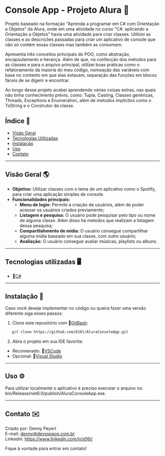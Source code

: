 ﻿# Console App - Projeto Alura 🚀

Projeto baseado na formação "Aprenda a programar em C# com Orientação a Objetos" da Alura, onde em uma atividade no curso "C#: aplicando a Orientação a Objetos" havia uma atividade para criar classes. Utilizei as classes e as descrições passadas
para criar um aplicativo de console que não só contém essas classes mas também as consomem.

Apresenta três conceitos principais do POO, como abstração, encapsulamento e herança. Além de que, na confecção dos metodos para as classes e para o arquivo principal, utilizei boas praticas como o refatoramento da maioria do meu código,
nomeação das variáveis com base no contexto em que elas estavam, separação das funções em blocos fáceis de se digerir e encontrar.

Ao longo desse projeto acabei aprendendo várias coisas extras, nas quais não tinha conhecimento prévio, como: Tupla, Casting, Classes genéricas, Threads, Exceptions e Enumeration, além de metodos implícitos como o ToString e o Construtor da classe.

## Índice 📌

- [Visão Geral](#visão-geral)
- [Tecnologias Utilizadas](#tecnologias-utilizadas)
- [Instalação](#instalacao)
- [Uso](#uso)
- [Contato](#contato)

---

## Visão Geral 🌎

- **Objetivo:** Utilizar classes com o tema de um aplicativo como o Spotify, para criar uma aplicação simples de console.
- **Funcionalidades principais:**
    - **Menu de login:** Permite a criação de usuários, além de poder acessar os usuários criados previamente;
    - **Listagem e pesquisa:** O usuário pode pesquisar pelo tipo ou nome de alguma classe. Além disso há metodos que realizam a listagem dessa pesquisa;
    - **Compartilahmento de midia:** O usuário consegue compartilhar alguma midia baseado em sua classe, com outro usuário;
    - **Avaliação:** O usuário consegue avaliar músicas, playlists ou albuns.

---

## Tecnologias utilizadas 🖥️

- 🔗[C#](https://learn.microsoft.com/pt-br/dotnet/csharp/)

---

## Instalação 📁

Caso você deseje implementar no código ou queira fazer uma versão diferente siga esses passos:

1. Clone este repositório com 🔗[GitBash](https://git-scm.com/downloads):
```bash
   git clone https://github.com/D16l/AluraConsoleApp.git
```
2. Abra o projeto em sua IDE favorita:

- Recomenado: 🔗[VSCode](https://code.visualstudio.com)
- Opcional: 🔗[Visual Studio](https://visualstudio.microsoft.com/pt-br/downloads/)

---

## Uso ⚙️

Para utilizar localmente o aplicativo é preciso executar o arquivo no: bin/Release/net8.0/publish/AluraConsoleApp.exe.

---

## Contato ✉️

Criado por: Denny Peyerl <br>
E-mail: denny@devsspace.com.br <br>
Linkedin: https://www.linkedin.com/in/d16l/ <br>

Fique à vontade para entrar em contato!